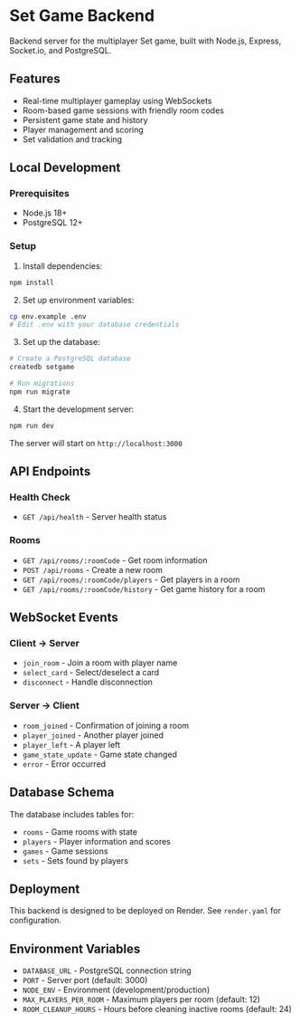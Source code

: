 # Set Game Backend

Backend server for the multiplayer Set game, built with Node.js, Express, Socket.io, and PostgreSQL.

## Features

- Real-time multiplayer gameplay using WebSockets
- Room-based game sessions with friendly room codes
- Persistent game state and history
- Player management and scoring
- Set validation and tracking

## Local Development

### Prerequisites

- Node.js 18+
- PostgreSQL 12+

### Setup

1. Install dependencies:
```bash
npm install
```

2. Set up environment variables:
```bash
cp env.example .env
# Edit .env with your database credentials
```

3. Set up the database:
```bash
# Create a PostgreSQL database
createdb setgame

# Run migrations
npm run migrate
```

4. Start the development server:
```bash
npm run dev
```

The server will start on `http://localhost:3000`

## API Endpoints

### Health Check
- `GET /api/health` - Server health status

### Rooms
- `GET /api/rooms/:roomCode` - Get room information
- `POST /api/rooms` - Create a new room
- `GET /api/rooms/:roomCode/players` - Get players in a room
- `GET /api/rooms/:roomCode/history` - Get game history for a room

## WebSocket Events

### Client → Server
- `join_room` - Join a room with player name
- `select_card` - Select/deselect a card
- `disconnect` - Handle disconnection

### Server → Client
- `room_joined` - Confirmation of joining a room
- `player_joined` - Another player joined
- `player_left` - A player left
- `game_state_update` - Game state changed
- `error` - Error occurred

## Database Schema

The database includes tables for:
- `rooms` - Game rooms with state
- `players` - Player information and scores
- `games` - Game sessions
- `sets` - Sets found by players

## Deployment

This backend is designed to be deployed on Render. See `render.yaml` for configuration.

## Environment Variables

- `DATABASE_URL` - PostgreSQL connection string
- `PORT` - Server port (default: 3000)
- `NODE_ENV` - Environment (development/production)
- `MAX_PLAYERS_PER_ROOM` - Maximum players per room (default: 12)
- `ROOM_CLEANUP_HOURS` - Hours before cleaning inactive rooms (default: 24)



















